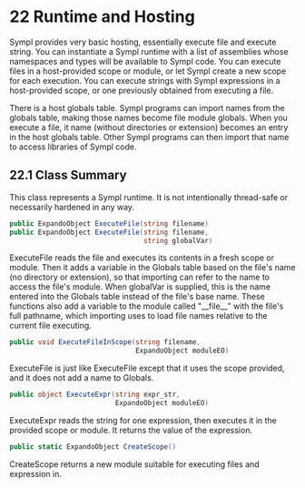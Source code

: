 # 22 Runtime and Hosting

Sympl provides very basic hosting, essentially execute file and execute string. You can instantiate a Sympl runtime with a list of assemblies whose namespaces and types will be available to Sympl code. You can execute files in a host-provided scope or module, or let Sympl create a new scope for each execution. You can execute strings with Sympl expressions in a host-provided scope, or one previously obtained from executing a file.

There is a host globals table. Sympl programs can import names from the globals table, making those names become file module globals. When you execute a file, it name (without directories or extension) becomes an entry in the host globals table. Other Sympl programs can then import that name to access libraries of Sympl code.

<h2 id="class-summary">22.1 Class Summary</h2>

This class represents a Sympl runtime. It is not intentionally thread-safe or necessarily hardened in any way.

``` csharp
public ExpandoObject ExecuteFile(string filename)
public ExpandoObject ExecuteFile(string filename,
                                 string globalVar)
```

ExecuteFile reads the file and executes its contents in a fresh scope or module. Then it adds a variable in the Globals table based on the file's name (no directory or extension), so that importing can refer to the name to access the file's module. When globalVar is supplied, this is the name entered into the Globals table instead of the file's base name. These functions also add a variable to the module called "\_\_file\_\_" with the file's full pathname, which importing uses to load file names relative to the current file executing.

``` csharp
public void ExecuteFileInScope(string filename,
                               ExpandoObject moduleEO)
```

ExecuteFile is just like ExecuteFile except that it uses the scope provided, and it does not add a name to Globals.

``` csharp
public object ExecuteExpr(string expr_str,
                          ExpandoObject moduleEO)
```

ExecuteExpr reads the string for one expression, then executes it in the provided scope or module. It returns the value of the expression.

``` csharp
public static ExpandoObject CreateScope()
```

CreateScope returns a new module suitable for executing files and expression in.
